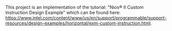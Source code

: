 This project is an implementation of the tutorial: "Nios® II Custom Instruction Design Example" which can be found here: https://www.intel.com/content/www/us/en/support/programmable/support-resources/design-examples/horizontal/exm-custom-instruction.html.
